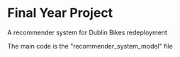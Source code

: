# Final Year Project

A recommender system for Dublin Bikes redeployment

The main code is the "recommender_system_model" file
